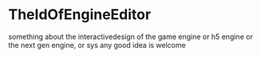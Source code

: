 # TheIdOfEngineEditor
something about the interactivedesign of the game engine or h5 engine  or the next gen engine, or sys any good idea is welcome
